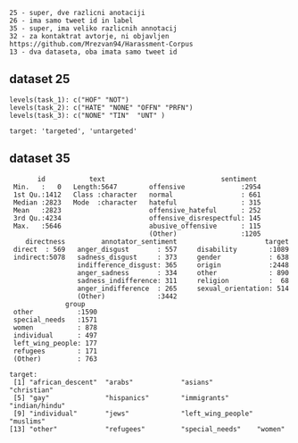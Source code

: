     25 - super, dve razlicni anotaciji
    26 - ima samo tweet id in label
    35 - super, ima veliko razlicnih annotacij
    32 - za kontaktrat avtorje, ni objavljen https://github.com/Mrezvan94/Harassment-Corpus
    13 - dva dataseta, oba imata samo tweet id

dataset 25
---------------

```
levels(task_1): c("HOF" "NOT")
levels(task_2): c("HATE" "NONE" "OFFN" "PRFN")
levels(task_3): c("NONE" "TIN"  "UNT" )
```

```
target: 'targeted', 'untargeted'
```

dataset 35
------------

```
       id           text                             sentiment   
 Min.   :   0   Length:5647        offensive              :2954  
 1st Qu.:1412   Class :character   normal                 : 661  
 Median :2823   Mode  :character   hateful                : 315  
 Mean   :2823                      offensive_hateful      : 252  
 3rd Qu.:4234                      offensive_disrespectful: 145  
 Max.   :5646                      abusive_offensive      : 115  
                                   (Other)                :1205  
    directness         annotator_sentiment                      target    
 direct  : 569   anger_disgust       : 557     disability        :1089  
 indirect:5078   sadness_disgust     : 373     gender            : 638  
                 indifference_disgust: 365     origin            :2448  
                 anger_sadness       : 334     other             : 890  
                 sadness_indifference: 311     religion          :  68  
                 anger_indifference  : 265     sexual_orientation: 514  
                 (Other)             :3442                              
              group     
 other           :1590  
 special_needs   :1571  
 women           : 878  
 individual      : 497  
 left_wing_people: 177  
 refugees        : 171  
 (Other)         : 763  
```

```
target: 
 [1] "african_descent"  "arabs"            "asians"           "christian"       
 [5] "gay"              "hispanics"        "immigrants"       "indian/hindu"    
 [9] "individual"       "jews"             "left_wing_people" "muslims"         
[13] "other"            "refugees"         "special_needs"    "women" 
```